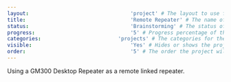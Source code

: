 ```yaml
---
layout:									'project' # The layout to use for the project page.
title:									'Remote Repeater' # The name of the project.
status:									'Brainstorming' # The status of the project. Should be one of 'Brainstorming', 'Designing', 'Building', 'Testing', 'Implementing', 'On-Hold', or 'Cancelled'.
progress:								'5' # Progress percentage of the project.
categories:							'projects' # The categories for the project. Projects should always be 'projects'.
visible:								'Yes' # Hides or shows the project in feeds.
order:									'5' # The order the project will be shown in feeds.
---
```



Using a GM300 Desktop Repeater as a remote linked repeater.

